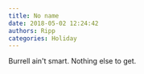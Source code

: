 ```yaml
---
title: No name
date: 2018-05-02 12:24:42
authors: Ripp
categories: Holiday
---
```


 Burrell ain't smart.
Nothing else to get.